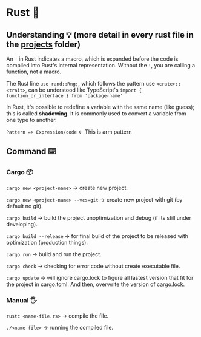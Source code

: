 # Rust 🦀

## Understanding 💡 (more detail in every rust file in the [projects](https://github.com/Vn1k/rust/blob/15716702a23c8c247508f60fe8fbdf98a82a4e7e/projects) folder)

An `!` in Rust indicates a macro, which is expanded before the code is compiled into Rust's internal representation. Without the `!`, you are calling a function, not a macro.

The Rust line `use rand::Rng;`, which follows the pattern use `<crate>::<trait>`, can be understood like TypeScript's `import { function_or_interface } from 'package-name'`

In Rust, it's possible to redefine a variable with the same name (like guess); this is called **shadowing**. It is commonly used to convert a variable from one type to another.

`Pattern => Expression/code` <- This is arm pattern

## Command ⌨️

### Cargo 📦

`cargo new <project-name>` -> create new project.

`cargo new <project-name> --vcs=git` -> create new project with git (by default no git).

`cargo build` -> build the project unoptimization and debug (if its still under developing).

`cargo build --release` -> for final build of the project to be released with optimization (production things).

`cargo run` -> build and run the project.

`cargo check` -> checking for error code without create executable file.

`cargo update` -> will ignore cargo.lock to figure all lastest version that fit for the project in cargo.toml.
And then, overwrite the version of cargo.lock.

### Manual 🖐️

`rustc <name-file.rs>` -> compile the file.

`./<name-file>` -> running the compiled file.